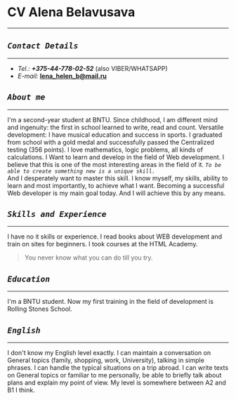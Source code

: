 # CV Alena Belavusava 
______ 
## *`Contact Details`*
___
+ *Tel.:* ***+375-44-778-02-52*** (also VIBER/WHATSAPP)
+ *E-mail:* **lena_helen_b@mail.ru**
## *`About me`*
___
I'm a second-year student at BNTU. Since childhood, 
I am different mind and ingenuity: the first in school learned to write, read and count.
Versatile development: I have musical education and success in sports. 
I graduated from school with a gold medal and successfully passed the Centralized testing (356 points). 
I love mathematics, logic problems, all kinds of calculations. 
I Want to learn and develop in the field of Web development.
I believe that this is one of the most interesting areas in the field of it. 
*`To be able to create something new is a unique skill.`*  
And I desperately want to master this skill.
I know myself, my skills, ability to learn and most importantly, to achieve what I want.
Becoming a successful Web developer is my main goal today. And I will achieve this by any means.

## *`Skills and Experience`*
___
I have no it skills or experience. I read books about WEB development and train on sites for beginners.
I took courses at the HTML Academy.
>You never know what you can do till you try.

## *`Education`*
___
I'm a BNTU student. Now my first training in the field of development is Rolling Stones School.


## *`English`*
___
I don't know my English level exactly.
I can maintain a conversation on General topics (family, shopping, work, University),
talking in simple phrases. I can handle the typical situations on a trip abroad.
I can write texts on General topics or familiar to me personally, 
be able to briefly talk about plans and explain my point of view.
My level is somewhere between A2 and B1 I think.

